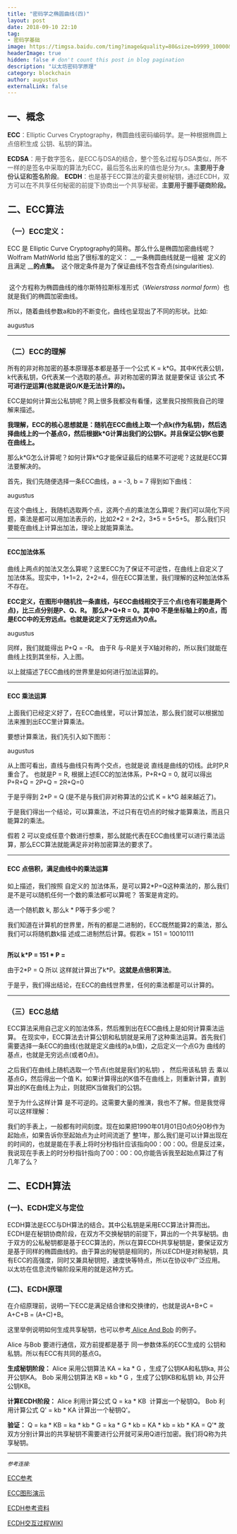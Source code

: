 ```yaml
---
title: "密码学之椭圆曲线(四)"
layout: post
date: 2018-09-10 22:10
tag:  
- 密码学基础
image: https://timgsa.baidu.com/timg?image&quality=80&size=b9999_10000&sec=1542525464833&di=418b6d4878a23db3a42ecc6e68718b0c&imgtype=0&src=http%3A%2F%2Fpic2.zhimg.com%2Fv2-1cb5c8c5d171a5545fe2159b2fa3b21a_1200x500.jpg
headerImage: true
hidden: false # don't count this post in blog pagination
description: "以太坊密码学原理"
category: blockchain
author: augustus
externalLink: false
---
```


## 一、概念
__ECC__<span data-type="color" style="color:rgb(79, 79, 79)"><span data-type="background" style="background-color:rgb(255, 255, 255)">：Elliptic Curves Cryptography，椭圆曲线密码编码学。是一种根据椭圆上点倍积生成 公钥、私钥的算法。</span></span>

__ECDSA__<span data-type="color" style="color:rgb(79, 79, 79)"><span data-type="background" style="background-color:rgb(255, 255, 255)">：用于数字签名，是ECC与DSA的结合，整个签名过程与DSA类似，所不一样的是签名中采取的算法为ECC，最后签名出来的值也是分为r,s。</span></span><span data-type="color" style="color:rgb(79, 79, 79)"><span data-type="background" style="background-color:rgb(255, 255, 255)"><strong>主要用于身份认证和签名阶段</strong></span></span><span data-type="color" style="color:rgb(79, 79, 79)"><span data-type="background" style="background-color:rgb(255, 255, 255)">。</span></span>
__ECDH__<span data-type="color" style="color:rgb(79, 79, 79)"><span data-type="background" style="background-color:rgb(255, 255, 255)">：也是基于ECC算法的霍夫曼树秘钥，通过ECDH，双方可以在不共享任何秘密的前提下协商出一个共享秘密。</span></span><span data-type="color" style="color:rgb(79, 79, 79)"><span data-type="background" style="background-color:rgb(255, 255, 255)"><strong>主要用于握手磋商阶段。</strong></span></span>



## 二、ECC算法

### （一）ECC定义：

ECC 是 <span data-type="color" style="color:rgb(26, 26, 26)"><span data-type="background" style="background-color:rgb(255, 255, 255)">Elliptic Curve Cryptography的简称。那么什么是椭圆加密曲线呢？</span></span>Wolfram MathWorld 给出了很标准的定义：
__一条椭圆曲线就是一组被 __<img class="image" src="{{ site.url }}/assets/images/cipher/ecc2.svg" alt="">__ 定义的且满足 __<img class="image" src="{{ site.url }}/assets/images/cipher/ecc3.svg" alt="">__的点集。__<span data-type="color" style="color:rgb(26, 26, 26)"><span data-type="background" style="background-color:rgb(255, 255, 255)"> </span></span>
<img class="image" src="{{ site.url }}/assets/images/cipher/ecc4.svg" alt="">这个限定条件是为了保证曲线不包含奇点(singularities). 

<div style="text-align: center;" ><img class="image" src="{{ site.url }}/assets/images/cipher/ecc5.svg" alt=""></div>


<span data-type="color" style="color:rgb(26, 26, 26)"><span data-type="background" style="background-color:rgb(255, 255, 255)"> </span></span>这个方程称为椭圆曲线的维尔斯特拉斯标准形式（*Weierstrass normal form*<span data-type="color" style="color:rgb(26, 26, 26)"><span data-type="background" style="background-color:rgb(255, 255, 255)">）也就是我们的椭圆加密曲线。</span></span>

所以，随着曲线参数a和b的不断变化，曲线也呈现出了不同的形状。比如:


<img class="image" src="{{ site.url }}/assets/images/cipher/ecc1.png" alt="">
<figcaption class="caption">augustus</figcaption>



---


### （二）ECC的理解

所有的非对称加密的基本原理基本都是基于一个公式 K = k\*G。其中K代表公钥，k代表私钥，G代表某一个选取的基点。非对称加密的算法 就是要保证 该公式 __不可进行逆运算(__也就是说G/K是无法计算的__)。__

ECC是如何计算出公私钥呢？网上很多我都没有看懂，这里我只按照我自己的理解来描述。

__我理解，ECC的核心思想就是：随机在ECC曲线上取一个点k(作为私钥)，然后选择曲线上的一个基点G，然后根据k\*G计算出我们的公钥K。并且保证公钥K也要在曲线上。__

那么k\*G怎么计算呢？如何计算k\*G才能保证最后的结果不可逆呢？这就是ECC算法要解决的。


首先，我们先随便选择一条ECC曲线，a = -3, b = 7 得到如下曲线：


<img class="image" src="{{ site.url }}/assets/images/cipher/ecc6.png" alt="">
<figcaption class="caption">augustus</figcaption>



在这个曲线上，我随机选取两个点，这两个点的乘法怎么算呢？我们可以简化下问题，乘法是都可以用加法表示的，比如2\*2 = 2+2，3\*5 = 5+5+5。 那么我们只要能在曲线上计算出加法，理论上就能算乘法。


---

#### ECC加法体系

曲线上两点的加法又怎么算呢？这里ECC为了保证不可逆性，在曲线上自定义了加法体系。现实中，1+1=2，2+2=4，但在ECC算法里，我们理解的这种加法体系不存在。

__ECC定义，在图形中随机找一条直线，与ECC曲线相交于三个点(也有可能是两个点)，比三点分别是P、Q、R。__
__那么P+Q+R = 0。其中0 不是坐标轴上的0点，而是ECC中的无穷远点。也就是说定义了无穷远点为0点。__


<img class="image" src="{{ site.url }}/assets/images/cipher/ecc7.png" alt="">
<figcaption class="caption">augustus</figcaption>


同样，我们就能得出 P+Q = -R。 由于R 与-R是关于X轴对称的，所以我们就能在曲线上找到其坐标，入上图。

以上就描述了ECC曲线的世界里是如何进行加法运算的。


---


#### ECC 乘法运算

上面我们已经定义好了，在ECC曲线里，可以计算加法，那么我们就可以根据加法来推到出ECC里计算乘法。

要想计算乘法，我们先引入如下图形：




<img class="image" src="{{ site.url }}/assets/images/cipher/ecc8.png" alt="">
<figcaption class="caption">augustus</figcaption>


从上图可看出，直线与曲线只有两个交点，也就是说 直线是曲线的切线。此时P,R 重合了。
也就是P = R, 根据上述ECC的加法体系，P+R+Q = 0, 就可以得出 P+R+Q = 2P+Q = 2R+Q=0

于是乎得到 2\*P = Q (是不是与我们非对称算法的公式 K = k\*G 越来越近了)。

于是我们得出一个结论，可以算乘法，不过只有在切点的时候才能算乘法，而且只能算2的乘法。

假若 2 可以变成任意个数进行想乘，那么就能代表在ECC曲线里可以进行乘法运算，那么ECC算法就能满足非对称加密算法的要求了。


---


#### ECC 点倍积，满足曲线中的乘法运算

如上描述，我们按照 自定义的 加法体系，是可以算2\*P=Q这种乘法的，那么我们是不是可以随机任何一个数的乘法都可以算呢？ 答案是肯定的。

选一个随机数 k, 那么k \* P等于多少呢？

我们知道在计算机的世界里，所有的都是二进制的，ECC既然能算2的乘法，那么我们可以将随机数k描        述成二进制然后计算。假若k = 151 = 10010111



<img class="image" src="{{ site.url }}/assets/images/cipher/ecc9.png" alt="">

__所以 k\*P = 151 \* P =__  <img class="image" src="{{ site.url }}/assets/images/cipher/ecc10.png" alt="">

由于2\*P = Q 所以 这样就计算出了k\*P。__这就是点倍积算法__。

于是乎，我们得出结论，在ECC的曲线世界里，任何的乘法都是可以计算的。


---


### （三）ECC总结

ECC算法采用自己定义的加法体系，然后推到出在ECC曲线上是如何计算乘法运算。
在现实中，ECC算法去计算公钥和私钥就是采用了这种乘法运算。首先我们需要选择一条ECC的曲线(也就是定义曲线的a,b值)，之后定义一个点G为 曲线的基点，也就是无穷远点(或者0点)。

之后我们在曲线上随机选取一个节点(也就是我们的私钥) ， 然后用该私钥 去 乘以 基点G，然后得出一个值 K，如果计算得出的K值不在曲线上，则重新计算，直到算出的K在曲线上为止，则就把K当做我们的公钥。


至于为什么这样计算 是不可逆的。这需要大量的推演，我也不了解。但是我觉得可以这样理解：

我们的手表上，一般都有时间刻度。现在如果把1990年01月01日0点0分0秒作为起始点，如果告诉你至起始点为止时间流逝了 整1年，那么我们是可以计算出现在的时间的，也就是能在手表上将时分秒指针应该指向00：00：00。但是反过来，我说现在手表上的时分秒指针指向了00：00：00,你能告诉我至起始点算过了有几年了么？





## 二、ECDH算法

### (一)、ECDH定义与定位

ECDH算法是ECC与DH算法的结合。其中公私钥是采用ECC算法计算而出。ECDH是在秘钥协商阶段，在双方不交换秘钥的前提下，算出的一个共享秘钥。由于双方的公私秘钥都是基于ECC算法的，所以在算ECDH共享秘钥是，要保证双方是基于同样的椭圆曲线的。由于算出的秘钥是相同的，所以ECDH是对称秘钥，具有ECC的高强度，同时又兼具秘钥短，速度快等特点，所以在协议中广泛应用。以太坊在信息流传输阶段采用的就是这种方式。


### (二)、ECDH原理

在介绍原理前，说明一下ECC是满足结合律和交换律的，也就是说A+B+C = A+C+B = (A+C)+B。

这里举例说明如何生成共享秘钥，也可以参考[ Alice And Bob](https://en.wikipedia.org/wiki/Alice_and_Bob) 的例子。

Alice 与Bob 要进行通信，双方前提都是基于 同一参数体系的ECC生成的 公钥和私钥。所以有ECC有共同的基点G。

__生成秘钥阶段：__
Alice 采用公钥算法  KA = ka \* G ，生成了公钥KA和私钥ka, 并公开公钥KA。
Bob   采用公钥算法 KB = kb \* G ，生成了公钥KB和私钥 kb, 并公开公钥KB。

__计算ECDH阶段：__
Alice 利用计算公式  Q = ka \* KB  计算出一个秘钥Q。
Bob   利用计算公式  Q' = kb \* KA 计算出一个秘钥Q'。

__验证：__
Q = ka * KB = ka \* kb \* G = ka \* G \* kb = KA \* kb = kb \* KA = Q'*
故 双方分别计算出的共享秘钥不需要进行公开就可采用Q进行加密。我们将Q称为共享秘钥。


---



<em style="font-size: 12px;">参考连接:</em>

[ECC参考](http://andrea.corbellini.name/2015/05/17/elliptic-curve-cryptography-a-gentle-introduction/)

[ECC图形演示](https://cdn.rawgit.com/andreacorbellini/ecc/920b29a/interactive/reals-add.html)

[ECDH参考资料](http://andrea.corbellini.name/2015/05/30/elliptic-curve-cryptography-ecdh-and-ecdsa/)

[ECDH交互过程WIKI](https://en.wikipedia.org/wiki/Alice_and_Bob)


